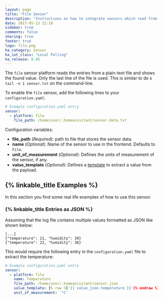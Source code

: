 ```yaml
---
layout: page
title: "File Sensor"
description: "Instructions on how to integrate sensors which read from files into Home Assistant."
date: 2017-05-13 12:10
sidebar: true
comments: false
sharing: true
footer: true
logo: file.png
ha_category: Sensor
ha_iot_class: "Local Polling"
ha_release: 0.45
---
```



The `file` sensor platform reads the entries from a plain-text file and shows the found value. Only the last line of the file is used. This is similar to do `$ tail -n 1 sensor.txt` on the command-line.

To enable the `file` sensor, add the following lines to your `configuration.yaml`:

```yaml
# Example configuration.yaml entry
sensor:
  - platform: file
    file_path: /home/user/.homeassistant/sensor-data.txt
```

Configuration variables:

- **file_path** (*Required*): path to file that stores the sensor data.
- **name** (*Optional*): Name of the sensor to use in the frontend. Defaults to `File`.
- **unit_of_measurement** (*Optional*): Defines the units of measurement of the sensor, if any.
- **value_template** (*Optional*): Defines a [template](/docs/configuration/templating/#processing-incoming-data) to extract a value from the payload.

## {% linkable_title Examples %}

In this section you find some real life examples of how to use this sensor.

### {% linkable_title Entries as JSON %}

Assuming that the log file contains multiple values formatted as JSON like shown below:

```text
[...]
{"temperature": 21, "humidity": 39}
{"temperature": 22, "humidity": 36}
```

This would require the following entry in the `configuration.yaml` file to extract the temperature:

```yaml
# Example configuration.yaml entry
sensor:
  - platform: file
    name: Temperature
    file_path: /home/user/.homeassistant/sensor.json
    value_template: {% raw %}'{{ value_json.temperature }}'{% endraw %}
    unit_of_measurement: '°C'
```

